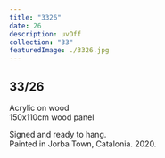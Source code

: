 ```yaml
---
title: "3326"
date: 26
description: uvOff
collection: "33"
featuredImage: ./3326.jpg
---
```


## 33/26

Acrylic on wood<br/>
150x110cm wood panel

Signed and ready to hang.<br/>
Painted in Jorba Town, Catalonia. 2020.